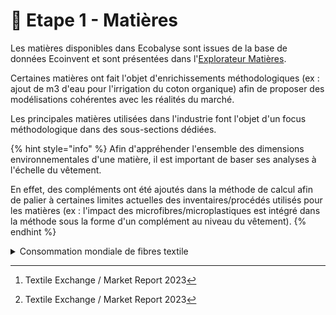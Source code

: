 # 🐑 Etape 1 - Matières

Les matières disponibles dans Ecobalyse sont issues de la base de données Ecoinvent et sont présentées dans l'[Explorateur Matières](https://ecobalyse-v2.osc-fr1.scalingo.io/#/explore/textile/materials).&#x20;

Certaines matières ont fait l'objet d'enrichissements méthodologiques (ex : ajout de m3 d'eau pour l'irrigation du coton organique) afin de proposer des modélisations cohérentes avec les réalités du marché.&#x20;

Les principales matières utilisées dans l'industrie font l'objet d'un focus méthodologique dans des sous-sections dédiées.&#x20;

{% hint style="info" %}
Afin d'appréhender l'ensemble des dimensions environnementales d'une matière, il est important de baser ses analyses à l'échelle du vêtement.&#x20;

En effet, des compléments ont été ajoutés dans la méthode de calcul afin de palier à certaines limites actuelles des inventaires/procédés utilisés pour les matières (ex : l'impact des microfibres/microplastiques est intégré dans la méthode sous la forme d'un complément au niveau du vêtement).&#x20;
{% endhint %}

<details>

<summary>Consommation mondiale de fibres textile </summary>

**Production mondiale de fibres en 2022 (**[**source**](#user-content-fn-1)[^1]**)**

![](<../../../.gitbook/assets/image (95).png>)

**Une hausse marquée des volumes depuis les années 2000  (**[**source**](#user-content-fn-2)[^2]**)**

![](<../../../.gitbook/assets/image (97).png>)

</details>

[^1]: Textile Exchange / Market Report 2023

[^2]: Textile Exchange / Market Report 2023

